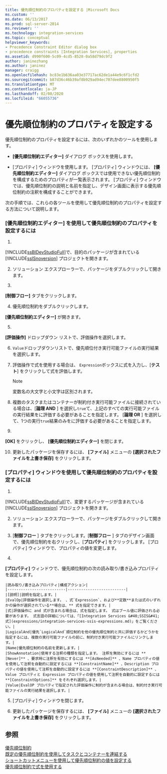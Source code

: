 ```yaml
---
title: 優先順位制約のプロパティを設定する |Microsoft Docs
ms.custom: ''
ms.date: 06/13/2017
ms.prod: sql-server-2014
ms.reviewer: ''
ms.technology: integration-services
ms.topic: conceptual
helpviewer_keywords:
- Precedence Constraint Editor dialog box
- precedence constraints [Integration Services], properties
ms.assetid: d990f600-5c09-4cd5-8528-0a58d79dc9f2
author: janinezhang
ms.author: janinez
manager: craigg
ms.openlocfilehash: bc83e1b636aa03e37717ac62de1a44e9c6f1cfd2
ms.sourcegitcommit: b87d36c46b39af8b929ad94ec707dee8800950f5
ms.translationtype: MT
ms.contentlocale: ja-JP
ms.lasthandoff: 02/08/2020
ms.locfileid: "66055736"
---
```

# <a name="set-the-properties-of-a-precedence-constraint"></a>優先順位制約のプロパティを設定する
  優先順位制約のプロパティを設定するには、次のいずれかのツールを使用します。  
  
-   
  **[優先順位制約エディター]** ダイアログ ボックスを使用します。  
  
-   [プロパティ] ウィンドウを使用します。 [プロパティ] ウィンドウには、 **[優先順位制約エディター]** ダイアログ ボックスでは使用できない優先順位制約を構成するためのプロパティが一覧表示されます。 [プロパティ] ウィンドウでは、優先順位制約の説明と名前を指定し、デザイン画面に表示する優先順位制約の注釈を構成することができます。  
  
 次の手順では、これらの各ツールを使用して優先順位制約のプロパティを設定する方法について説明します。  
  
### <a name="to-set-the-properties-of-a-precedence-constraint-by-using-the-precedence-constraint-editor"></a>[優先順位制約エディター] を使用して優先順位制約のプロパティを設定するには  
  
1.  
  [!INCLUDE[ssBIDevStudioFull](../includes/ssbidevstudiofull-md.md)]で、目的のパッケージが含まれている [!INCLUDE[ssISnoversion](../includes/ssisnoversion-md.md)] プロジェクトを開きます。  
  
2.  ソリューション エクスプローラーで、パッケージをダブルクリックして開きます。  
  
3.  
  **[制御フロー]** タブをクリックします。  
  
4.  優先順位制約をダブルクリックします。  
  
     
  **[優先順位制約エディター]** が開きます。  
  
5.  
  **[評価操作]** ドロップダウン リストで、評価操作を選択します。  
  
6.  `Value`ドロップダウンリストで、優先順位付き実行可能ファイルの実行結果を選択します。  
  
7.  評価操作で式を使用する場合は、 `Expression`ボックスに式を入力し、[**テスト**] をクリックして式を評価します。  
  
    > [!NOTE]  
    >  変数名の大文字と小文字は区別されます。  
  
8.  複数のタスクまたはコンテナーが制約付き実行可能ファイルに接続されている場合は、[**論理 AND** ] を選択し`true`て、上記のすべての実行可能ファイルの実行結果をに評価する必要があることを指定します。 [**論理 OR** ] を選択して、1つの実行`true`結果のみをに評価する必要があることを指定します。  
  
9. 
  **[OK]** をクリックし、 **[優先順位制約エディター]** を閉じます。  
  
10. 更新したパッケージを保存するには、 **[ファイル]** メニューの **[選択されたファイルを上書き保存]** をクリックします。  
  
### <a name="to-set-the-properties-of-a-precedence-constraint-by-using-the-properties-window"></a>[プロパティ] ウィンドウを使用して優先順位制約のプロパティを設定するには  
  
1.  
  [!INCLUDE[ssBIDevStudioFull](../includes/ssbidevstudiofull-md.md)]で、変更するパッケージが含まれている [!INCLUDE[ssISnoversion](../includes/ssisnoversion-md.md)] プロジェクトを開きます。  
  
2.  ソリューション エクスプローラーで、パッケージをダブルクリックして開きます。  
  
3.  [**制御フロー** ] タブをクリックします。[**制御フロー** ] タブのデザイン画面で、優先順位制約を右クリックし、[**プロパティ**] をクリックします。 [プロパティ] ウィンドウで、プロパティの値を変更します。  
  
4.  
  **[プロパティ]** ウィンドウで、優先順位制約の次の読み取り/書き込みプロパティを設定します。  
  
    |読み取り/書き込みプロパティ|構成アクション|  
    |--------------------------|--------------------------|  
    |[説明]|説明を指定します。|  
    |EvalOp|評価操作を選択します。 、式`Expression`、および**定数**または式のいずれかの操作が選択されている**場合は、** 式を指定できます。|  
    |式|評価操作に and 式が含まれる場合は、式を指定します。 式はブール値に評価される必要があります。 式言語の詳細については、「[Integration Services &#40;SSIS&#41; 式](expressions/integration-services-ssis-expressions.md)」をご覧ください。|  
    |LogicalAnd|優先`LogicalAnd`順位制約を他の優先順位制約と共に評価するかどうかを指定するには、複数の実行可能ファイルの前に、制約付き実行可能ファイルにリンクします。|  
    |Name|優先順位制約の名前を更新します。|  
    |ShowAnnotation|使用する注釈の種類を指定します。 注釈を無効にするには **[Never]** 、要求時に注釈を有効にするには **[AsNeeded]** 、Name プロパティの値を使用して注釈を自動的に設定するには **[ConstraintName]** 、Description プロパティの値を使用して注釈を自動的に設定するには **[ConstraintDescription]** 、Value プロパティと Expression プロパティの値を使用して注釈を自動的に設定するには **[ConstraintOptions]** をそれぞれ選択します。|  
    |Value|EvalOP プロパティで指定された評価操作に制約が含まれる場合は、制約付き実行可能ファイルの実行結果を選択します。|  
  
5.  [プロパティ] ウィンドウを閉じます。  
  
6.  更新したパッケージを保存するには、 **[ファイル]** メニューの **[選択されたファイルを上書き保存]** をクリックします。  
  
## <a name="see-also"></a>参照  
 [優先順位制約](control-flow/precedence-constraints.md)   
 [既定の優先順位制約を使用してタスクとコンテナーを連結する](../../2014/integration-services/connect-tasks-and-containers-by-using-a-default-precedence-constraint.md)   
 [ショートカットメニューを使用して優先順位制約の値を設定する](../../2014/integration-services/set-the-value-of-a-precedence-constraint-by-using-the-shortcut-menu.md)   
 [優先順位制約で式を使用する](../../2014/integration-services/use-an-expression-in-a-precedence-constraint.md)  
  
  
